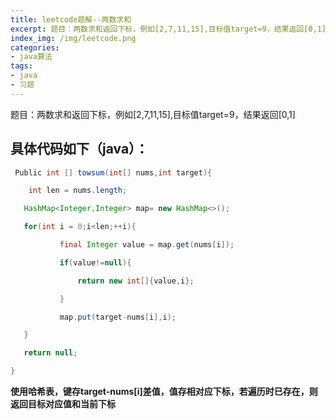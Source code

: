 ```yaml
---
title: leetcode题解--两数求和
excerpt: 题目：两数求和返回下标，例如[2,7,11,15],目标值target=9，结果返回[0,1]
index_img: /img/leetcode.png
categories:
- java算法
tags:
- java
- 习题
---
```


题目：两数求和返回下标，例如[2,7,11,15],目标值target=9，结果返回[0,1]

## 具体代码如下（java）：
```java
 Public int [] towsum(int[] nums,int target){

 	int len = nums.length;

​	HashMap<Integer,Integer> map= new HashMap<>();

​	for(int i = 0;i<len;++i){

​			final Integer value = map.get(nums[i]);

​			if(value!=null){

​				return new int[]{value,i};

​			}

​			map.put(target-nums[i],i);

​	}

​	return null;

}
```
**使用哈希表，键存target-nums[i]差值，值存相对应下标，若遍历时已存在，则返回目标对应值和当前下标**

